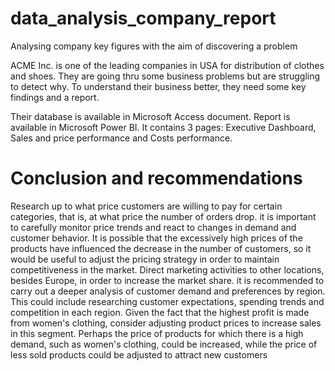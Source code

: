 # data_analysis_company_report
Analysing company key figures with the aim of discovering a problem 

ACME Inc. is one of the leading companies in USA for distribution of clothes and shoes. They 
are going thru some business problems but are struggling to detect why. To understand their 
business better, they need some key findings and a report.

Their database is available in Microsoft Access document. 
Report is available in Microsoft Power BI. It contains 3 pages: Executive Dashboard, Sales and price performance and Costs performance.

# Conclusion and recommendations
Research up to what price customers are willing to pay for certain categories, that is, at what price the number of orders drop. it is important to carefully monitor price trends and react to changes in demand and customer behavior. It is possible that the excessively high prices of the products have influenced the decrease in the number of customers, so it would be useful to adjust the pricing strategy in order to maintain competitiveness in the market.
Direct marketing activities to other locations, besides Europe, in order to increase the market share. it is recommended to carry out a deeper analysis of customer demand and preferences by region. This could include researching customer expectations, spending trends and competition in each region.
Given the fact that the highest profit is made from women's clothing, consider adjusting product prices to increase sales in this segment. Perhaps the price of products for which there is a high demand, such as women's clothing, could be increased, while the price of less sold products could be adjusted to attract new customers
